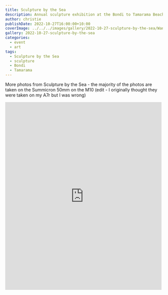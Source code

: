 ```yaml
---
title: Sculpture by the Sea
description: Annual sculpture exhibition at the Bondi to Tamarama Beach walk
author: christie
publishDate: 2022-10-27T16:00:00+10:00
coverImage: ../../../images/gallery/2022-10-27-sculpture-by-the-sea/Wanderer Above the Sea of Light (Scott Chaseling).jpeg
gallery: 2022-10-27-sculpture-by-the-sea
categories:
  - event
  - art
tags:
  - Sculpture by the Sea
  - sculpture
  - Bondi
  - Tamarama
---
```


More photos from Sculpture by the Sea - the majority of the photos are taken on the Summicron 50mm on the M10 (edit - I originally thought they were taken on my A7r but I was wrong)

<iframe src="https://www.facebook.com/plugins/post.php?href=https%3A%2F%2Fwww.facebook.com%2Fchris1.tham%2Fposts%2Fpfbid0ZmG6iHf2EjxEBocWrCpTUSVYn77TUc1VNwYHhq8HaovJvjmx1PpMH97PTmtzLfBDl&show_text=true&width=500" width="500" height="601" style="border:none;overflow:hidden" scrolling="no" frameborder="0" allowfullscreen="true" allow="autoplay; clipboard-write; encrypted-media; picture-in-picture; web-share"></iframe>
